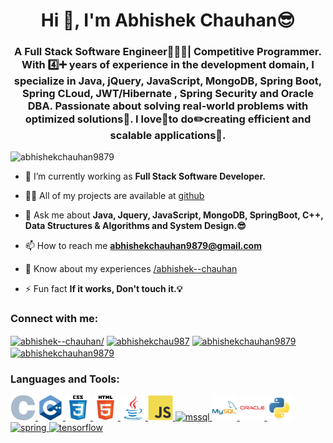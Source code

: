 <h1 align="center">Hi 👋, I'm Abhishek Chauhan😎</h1>
<h3 align="center">A Full Stack Software Engineer👨🏻‍💻| Competitive Programmer. With 4️⃣➕  years of experience in the development domain, I specialize in Java, jQuery, JavaScript, MongoDB, Spring Boot, Spring CLoud, JWT/Hibernate , Spring Security and Oracle DBA. Passionate about solving real-world problems with optimized solutions📙. I love🌹to do✏️creating efficient and scalable applications🎯.</h3>

<p align="left"> <img src="https://komarev.com/ghpvc/?username=abhishekchauhan9879&label=Profile%20views&color=0e75b6&style=flat" alt="abhishekchauhan9879" /> </p>

- 🌱 I’m currently working as **Full Stack Software Developer.**

- 👨‍💻 All of my projects are available at [github](https://github.com/abhishekchauhan9879)

- 💬 Ask me about **Java, Jquery, JavaScript, MongoDB, SpringBoot, C++, Data Structures & Algorithms and System Design.😎**

- 📫 How to reach me **abhishekchauhan9879@gmail.com**

- 📄 Know about my experiences [/abhishek--chauhan](https://www.linkedin.com/in/abhishek--chauhan/)

- ⚡ Fun fact **If it works, Don't touch it.💡**

<h3 align="left">Connect with me:</h3>
<p align="left">
<a href="https://linkedin.com/in/abhishek--chauhan/" target="blank"><img align="center" src="https://raw.githubusercontent.com/rahuldkjain/github-profile-readme-generator/master/src/images/icons/Social/linked-in-alt.svg" alt="abhishek--chauhan/" height="30" width="40" /></a>
<a href="https://www.hackerrank.com/abhishekchau987" target="blank"><img align="center" src="https://raw.githubusercontent.com/rahuldkjain/github-profile-readme-generator/master/src/images/icons/Social/hackerrank.svg" alt="abhishekchau987" height="30" width="40" /></a>
<a href="https://www.leetcode.com/abhishekchauhan9879" target="blank"><img align="center" src="https://raw.githubusercontent.com/rahuldkjain/github-profile-readme-generator/master/src/images/icons/Social/leet-code.svg" alt="abhishekchauhan9879" height="30" width="40" /></a>
<a href="https://auth.geeksforgeeks.org/user/abhishekchauhan9879" target="blank"><img align="center" src="https://raw.githubusercontent.com/rahuldkjain/github-profile-readme-generator/master/src/images/icons/Social/geeks-for-geeks.svg" alt="abhishekchauhan9879" height="30" width="40" /></a>
</p>

<h3 align="left">Languages and Tools:</h3>
<p align="left"> <a href="https://www.cprogramming.com/" target="_blank" rel="noreferrer"> <img src="https://raw.githubusercontent.com/devicons/devicon/master/icons/c/c-original.svg" alt="c" width="40" height="40"/> </a> <a href="https://www.w3schools.com/cpp/" target="_blank" rel="noreferrer"> <img src="https://raw.githubusercontent.com/devicons/devicon/master/icons/cplusplus/cplusplus-original.svg" alt="cplusplus" width="40" height="40"/> </a> <a href="https://www.w3schools.com/css/" target="_blank" rel="noreferrer"> <img src="https://raw.githubusercontent.com/devicons/devicon/master/icons/css3/css3-original-wordmark.svg" alt="css3" width="40" height="40"/> </a> <a href="https://www.w3.org/html/" target="_blank" rel="noreferrer"> <img src="https://raw.githubusercontent.com/devicons/devicon/master/icons/html5/html5-original-wordmark.svg" alt="html5" width="40" height="40"/> </a> <a href="https://www.java.com" target="_blank" rel="noreferrer"> <img src="https://raw.githubusercontent.com/devicons/devicon/master/icons/java/java-original.svg" alt="java" width="40" height="40"/> </a> <a href="https://developer.mozilla.org/en-US/docs/Web/JavaScript" target="_blank" rel="noreferrer"> <img src="https://raw.githubusercontent.com/devicons/devicon/master/icons/javascript/javascript-original.svg" alt="javascript" width="40" height="40"/> </a> <a href="https://www.microsoft.com/en-us/sql-server" target="_blank" rel="noreferrer"> <img src="https://www.svgrepo.com/show/303229/microsoft-sql-server-logo.svg" alt="mssql" width="40" height="40"/> </a> <a href="https://www.mysql.com/" target="_blank" rel="noreferrer"> <img src="https://raw.githubusercontent.com/devicons/devicon/master/icons/mysql/mysql-original-wordmark.svg" alt="mysql" width="40" height="40"/> </a> <a href="https://www.oracle.com/" target="_blank" rel="noreferrer"> <img src="https://raw.githubusercontent.com/devicons/devicon/master/icons/oracle/oracle-original.svg" alt="oracle" width="40" height="40"/> </a> <a href="https://www.python.org" target="_blank" rel="noreferrer"> <img src="https://raw.githubusercontent.com/devicons/devicon/master/icons/python/python-original.svg" alt="python" width="40" height="40"/> </a> <a href="https://spring.io/" target="_blank" rel="noreferrer"> <img src="https://www.vectorlogo.zone/logos/springio/springio-icon.svg" alt="spring" width="40" height="40"/> </a> <a href="https://www.tensorflow.org" target="_blank" rel="noreferrer"> <img src="https://www.vectorlogo.zone/logos/tensorflow/tensorflow-icon.svg" alt="tensorflow" width="40" height="40"/> </a> </p>
